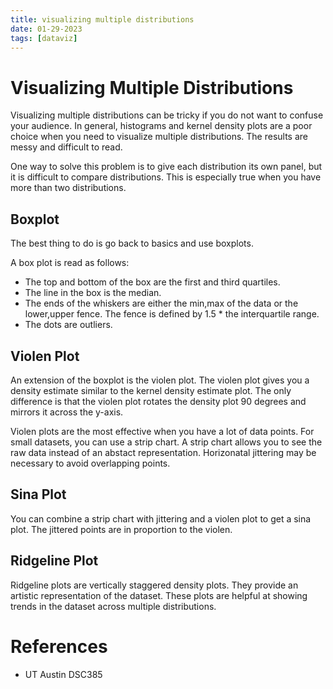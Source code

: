 ```yaml
---
title: visualizing multiple distributions
date: 01-29-2023
tags: [dataviz]
---
```


# Visualizing Multiple Distributions

Visualizing multiple distributions can be tricky if you do not want to
confuse your audience. In general, histograms and kernel density plots
are a poor choice when you need to visualize multiple distributions. The
results are messy and difficult to read.

One way to solve this problem is to give each distribution its own
panel, but it is difficult to compare distributions. This is especially
true when you have more than two distributions.

## Boxplot

The best thing to do is go back to basics and use boxplots.

A box plot is read as follows:

-   The top and bottom of the box are the first and third quartiles.
-   The line in the box is the median.
-   The ends of the whiskers are either the min,max of the data or the
    lower,upper fence. The fence is defined by 1.5 \* the interquartile
    range.
-   The dots are outliers.

## Violen Plot

An extension of the boxplot is the violen plot. The violen plot gives
you a density estimate similar to the kernel density estimate plot. The
only difference is that the violen plot rotates the density plot 90
degrees and mirrors it across the y-axis.

Violen plots are the most effective when you have a lot of data points.
For small datasets, you can use a strip chart. A strip chart allows you
to see the raw data instead of an abstact representation. Horizonatal
jittering may be necessary to avoid overlapping points.

## Sina Plot

You can combine a strip chart with jittering and a violen plot to get a
sina plot. The jittered points are in proportion to the violen.

## Ridgeline Plot

Ridgeline plots are vertically staggered density plots. They provide an
artistic representation of the dataset. These plots are helpful at
showing trends in the dataset across multiple distributions.

# References

-   UT Austin DSC385
